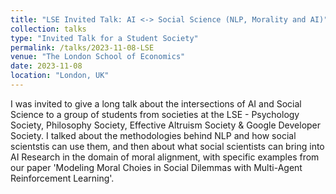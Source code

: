 ```yaml
---
title: "LSE Invited Talk: AI <-> Social Science (NLP, Morality and AI)"
collection: talks
type: "Invited Talk for a Student Society"
permalink: /talks/2023-11-08-LSE
venue: "The London School of Economics"
date: 2023-11-08
location: "London, UK"
---
```


I was invited to give a long talk about the intersections of AI and Social Science to a group of students from societies at the LSE - Psychology Society, Philosophy Society, Effective Altruism Society & Google Developer Society. I talked about the methodologies behind NLP and how social scientstis can use them, and then about what social scientists can bring into AI Research in the domain of moral alignment, with specific examples from our paper 'Modeling Moral Choies in Social Dilemmas with Multi-Agent Reinforcement Learning'. 
